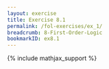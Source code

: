 ```yaml
---
layout: exercise
title: Exercise 8.1
permalink: /fol-exercises/ex_1/
breadcrumb: 8-First-Order-Logic
bookmarkID: ex8.1
---
```


{% include mathjax_support %}

